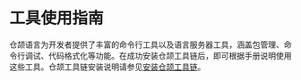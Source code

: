 # 工具使用指南

仓颉语言为开发者提供了丰富的命令行工具以及语言服务器工具，涵盖包管理、命令行调试、代码格式化等功能。在成功安装仓颉工具链后，即可根据手册说明使用这些工具。仓颉工具链安装说明请参见[安装仓颉工具链](../../dev-guide/source_zh_cn/first_understanding/install.md)。
